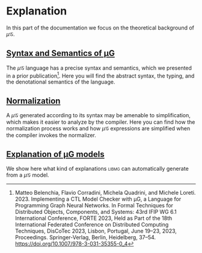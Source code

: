 # Explanation

In this part of the documentation we focus on the theoretical background
of $\mu\mathcal{G}$.

## [Syntax and Semantics of μG](semantics.md)
The $\mu\mathcal{G}$ language has a precise syntax and semantics, which we presented in a prior publication[^1].
Here you will find the abstract syntax, the typing, and the denotational semantics of the language.

[^1]: Matteo Belenchia, Flavio Corradini, Michela Quadrini, and Michele Loreti. 2023. Implementing a CTL Model Checker with μG, a Language for Programming
Graph Neural Networks. In Formal Techniques for Distributed Objects, Components, and Systems: 43rd IFIP WG 6.1 International Conference, FORTE 2023,
Held as Part of the 18th International Federated Conference on Distributed Computing Techniques, DisCoTec 2023, Lisbon, Portugal, June 19–23, 2023,
Proceedings. Springer-Verlag, Berlin, Heidelberg, 37–54. <https://doi.org/10.1007/978-3-031-35355-0_4>

## [Normalization](reduction.md)
A $\mu\mathcal{G}$ generated according to its syntax may be amenable to simplification,
which makes it easier to analyze by the compiler. Here you can find how the normalization process works and how
$\mu\mathcal{G}$ expressions are simplified when the compiler invokes the normalizer.

## [Explanation of μG models](explanation.md)
We show here what kind of explanations <span style="font-variant:small-caps;">libmg</span> can automatically generate from a
$\mu\mathcal{G}$ model.